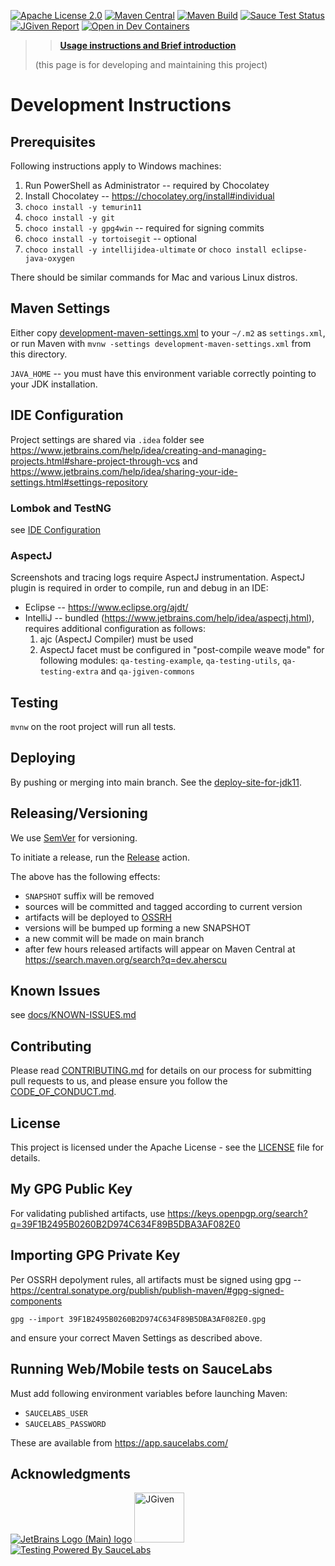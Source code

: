[![Apache License 2.0](https://img.shields.io/badge/license-apache2-red.svg?style=flat-square)](http://opensource.org/licenses/Apache-2.0)
[![Maven Central](https://maven-badges.herokuapp.com/maven-central/dev.aherscu.qa/qa-automation/badge.svg)](https://search.maven.org/search?q=dev.aherscu)
[![Maven Build](https://github.com/adrian-herscu/qa-automation/actions/workflows/on-main-push.yml/badge.svg)](https://github.com/QA-Automation-Starter/qa-automation/actions)
[![Sauce Test Status](https://saucelabs.com/buildstatus/oauth-adrian.herscu-d81b6)](https://app.saucelabs.com/u/oauth-adrian.herscu-d81b6)
[![JGiven Report](https://img.shields.io/badge/jgiven-report-example)](https://qa-automation-starter.aherscu.dev/qa-testing-parent/qa-testing-example/jgiven-reports/functional-dev/local/html/index.html)
[![Open in Dev Containers](https://img.shields.io/static/v1?label=Dev%20Containers&message=Open&color=blue&logo=visualstudiocode)](https://vscode.dev/redirect?url=vscode://ms-vscode-remote.remote-containers/cloneInVolume?url=git@github.com:QA-Automation-Starter/qa-automation.git)


> > **[Usage instructions and Brief introduction](https://qa-automation-starter.aherscu.dev)**
>
> (this page is for developing and maintaining this project)

# Development Instructions

## Prerequisites

Following instructions apply to Windows machines:

1. Run PowerShell as Administrator -- required by Chocolatey
2. Install Chocolatey -- <https://chocolatey.org/install#individual>
3. `choco install -y temurin11`
4. `choco install -y git`
5. `choco install -y gpg4win` -- required for signing commits
6. `choco install -y tortoisegit` -- optional
7. `choco install -y intellijidea-ultimate`
   or `choco install eclipse-java-oxygen`

There should be similar commands for Mac and various Linux distros.

## Maven Settings

Either copy [development-maven-settings.xml](development-maven-settings.xml) to
your `~/.m2` as `settings.xml`, or run Maven with
`mvnw -settings development-maven-settings.xml` from this directory.

`JAVA_HOME` -- you must have this environment variable correctly pointing to your JDK installation.

## IDE Configuration

Project settings are shared via `.idea` folder
see <https://www.jetbrains.com/help/idea/creating-and-managing-projects.html#share-project-through-vcs>
and <https://www.jetbrains.com/help/idea/sharing-your-ide-settings.html#settings-repository>

### Lombok and TestNG

see [IDE Configuration](https://qa-automation-starter.aherscu.dev/ide-configuration.html)

### AspectJ

Screenshots and tracing logs require AspectJ instrumentation. AspectJ plugin is
required in order to compile, run and debug in an IDE:

* Eclipse -- <https://www.eclipse.org/ajdt/>
* IntelliJ -- bundled (<https://www.jetbrains.com/help/idea/aspectj.html>),
  requires additional configuration as follows:
    1. ajc (AspectJ Compiler) must be used
    2. AspectJ facet must be configured in "post-compile weave mode" for
       following modules: `qa-testing-example`, `qa-testing-utils`,
       `qa-testing-extra` and `qa-jgiven-commons`

## Testing

`mvnw` on the root project will run all tests.

## Deploying

By pushing or merging into main branch.
See the [deploy-site-for-jdk11](.github/workflows/on-main-push.yml).

## Releasing/Versioning

We use [SemVer](http://semver.org/) for versioning.

To initiate a release, run the
[Release](.github/workflows/release.yml) action.

The above has the following effects:

* `SNAPSHOT` suffix will be removed
* sources will be committed and tagged according to current version
* artifacts will be deployed to [OSSRH](https://s01.oss.sonatype.org/#nexus-search;quick~dev.aherscu)
* versions will be bumped up forming a new SNAPSHOT
* a new commit will be made on main branch
* after few hours released artifacts will appear on Maven Central
  at https://search.maven.org/search?q=dev.aherscu

## Known Issues

see [docs/KNOWN-ISSUES.md](docs/KNOWN-ISSUES.md)

## Contributing

Please read [CONTRIBUTING.md](.github/CONTRIBUTING.md) for details on our
process for submitting pull requests to us, and please ensure you follow
the [CODE_OF_CONDUCT.md](.github/CODE_OF_CONDUCT.md).

## License

This project is licensed under the Apache License - see
the [LICENSE](LICENSE) file for details.

## My GPG Public Key

For validating published artifacts, use
<https://keys.openpgp.org/search?q=39F1B2495B0260B2D974C634F89B5DBA3AF082E0>

## Importing GPG Private Key

Per OSSRH depolyment rules, all artifacts must be signed using gpg --
https://central.sonatype.org/publish/publish-maven/#gpg-signed-components

`gpg --import 39F1B2495B0260B2D974C634F89B5DBA3AF082E0.gpg`

and ensure your correct Maven Settings as described above.

## Running Web/Mobile tests on SauceLabs

Must add following environment variables before launching Maven:

* `SAUCELABS_USER`
* `SAUCELABS_PASSWORD`

These are available from https://app.saucelabs.com/

## Acknowledgments

[![JetBrains Logo (Main) logo](https://resources.jetbrains.com/storage/products/company/brand/logos/jb_beam.svg)](https://www.jetbrains.com/community/opensource/#support)
[<img src="https://jgiven.org/img/logo.png" height="80" alt="JGiven">](https://jgiven.org)
[![Testing Powered By SauceLabs](https://opensource.saucelabs.com/images/opensauce/powered-by-saucelabs-badge-red.png?sanitize=true "Testing Powered By SauceLabs")](https://saucelabs.com)

